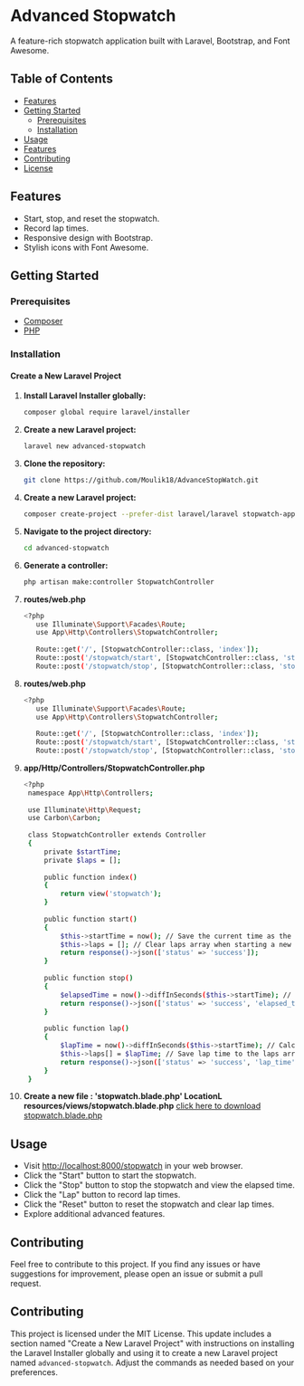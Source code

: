 # Advanced Stopwatch

A feature-rich stopwatch application built with Laravel, Bootstrap, and Font Awesome.

## Table of Contents

- [Features](#features)
- [Getting Started](#getting-started)
  - [Prerequisites](#prerequisites)
  - [Installation](#installation)
- [Usage](#usage)
- [Features](#features)
- [Contributing](#contributing)
- [License](#license)

## Features

- Start, stop, and reset the stopwatch.
- Record lap times.
- Responsive design with Bootstrap.
- Stylish icons with Font Awesome.

## Getting Started

### Prerequisites

- [Composer](https://getcomposer.org/)
- [PHP](https://www.php.net/)

### Installation

#### Create a New Laravel Project

1. **Install Laravel Installer globally:**

   ```bash
   composer global require laravel/installer

2. **Create a new Laravel project:**

   ```bash
   laravel new advanced-stopwatch

3. **Clone the repository:**

   ```bash
   git clone https://github.com/Moulik18/AdvanceStopWatch.git

4. **Create a new Laravel project:**

   ```bash
   composer create-project --prefer-dist laravel/laravel stopwatch-app

5. **Navigate to the project directory:**

   ```bash
   cd advanced-stopwatch

6. **Generate a controller:**

   ```bash
   php artisan make:controller StopwatchController

7. **routes/web.php**

   ```bash
   <?php
      use Illuminate\Support\Facades\Route;
      use App\Http\Controllers\StopwatchController;
      
      Route::get('/', [StopwatchController::class, 'index']);
      Route::post('/stopwatch/start', [StopwatchController::class, 'start']);
      Route::post('/stopwatch/stop', [StopwatchController::class, 'stop']);
   
8. **routes/web.php**

   ```bash
   <?php
      use Illuminate\Support\Facades\Route;
      use App\Http\Controllers\StopwatchController;
      
      Route::get('/', [StopwatchController::class, 'index']);
      Route::post('/stopwatch/start', [StopwatchController::class, 'start']);
      Route::post('/stopwatch/stop', [StopwatchController::class, 'stop']);

9. **app/Http/Controllers/StopwatchController.php**

   ```bash
   <?php
    namespace App\Http\Controllers;
    
    use Illuminate\Http\Request;
    use Carbon\Carbon;
    
    class StopwatchController extends Controller
    {
        private $startTime;
        private $laps = [];
    
        public function index()
        {
            return view('stopwatch');
        }
    
        public function start()
        {
            $this->startTime = now(); // Save the current time as the start time
            $this->laps = []; // Clear laps array when starting a new stopwatch
            return response()->json(['status' => 'success']);
        }
    
        public function stop()
        {
            $elapsedTime = now()->diffInSeconds($this->startTime); // Calculate elapsed time
            return response()->json(['status' => 'success', 'elapsed_time' => $elapsedTime, 'laps' => $this->laps]);
        }
    
        public function lap()
        {
            $lapTime = now()->diffInSeconds($this->startTime); // Calculate lap time
            $this->laps[] = $lapTime; // Save lap time to the laps array
            return response()->json(['status' => 'success', 'lap_time' => $lapTime]);
        }
    }

10. **Create a new file : 'stopwatch.blade.php' LocationL resources/views/stopwatch.blade.php**
    <a href="https://uploadnow.io/files/PYjtpxN">click here to download stopwatch.blade.php</a>

## Usage

- Visit [http://localhost:8000/stopwatch](http://localhost:8000/stopwatch) in your web browser.
- Click the "Start" button to start the stopwatch.
- Click the "Stop" button to stop the stopwatch and view the elapsed time.
- Click the "Lap" button to record lap times.
- Click the "Reset" button to reset the stopwatch and clear lap times.
- Explore additional advanced features.

## Contributing

Feel free to contribute to this project. If you find any issues or have suggestions for improvement, please open an issue or submit a pull request.

## Contributing
This project is licensed under the MIT License.
This update includes a section named "Create a New Laravel Project" with instructions on installing the Laravel Installer globally and using it to create a new Laravel project named `advanced-stopwatch`. Adjust the commands as needed based on your preferences.
